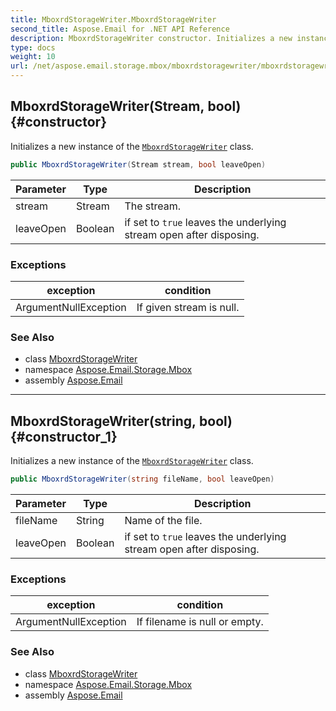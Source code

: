 ```yaml
---
title: MboxrdStorageWriter.MboxrdStorageWriter
second_title: Aspose.Email for .NET API Reference
description: MboxrdStorageWriter constructor. Initializes a new instance of the MboxrdStorageWriter class
type: docs
weight: 10
url: /net/aspose.email.storage.mbox/mboxrdstoragewriter/mboxrdstoragewriter/
---
```

## MboxrdStorageWriter(Stream, bool) {#constructor}

Initializes a new instance of the [`MboxrdStorageWriter`](../) class.

```csharp
public MboxrdStorageWriter(Stream stream, bool leaveOpen)
```

| Parameter | Type | Description |
| --- | --- | --- |
| stream | Stream | The stream. |
| leaveOpen | Boolean | if set to `true` leaves the underlying stream open after disposing. |

### Exceptions

| exception | condition |
| --- | --- |
| ArgumentNullException | If given stream is null. |

### See Also

* class [MboxrdStorageWriter](../)
* namespace [Aspose.Email.Storage.Mbox](../../mboxrdstoragewriter/)
* assembly [Aspose.Email](../../../)

---

## MboxrdStorageWriter(string, bool) {#constructor_1}

Initializes a new instance of the [`MboxrdStorageWriter`](../) class.

```csharp
public MboxrdStorageWriter(string fileName, bool leaveOpen)
```

| Parameter | Type | Description |
| --- | --- | --- |
| fileName | String | Name of the file. |
| leaveOpen | Boolean | if set to `true` leaves the underlying stream open after disposing. |

### Exceptions

| exception | condition |
| --- | --- |
| ArgumentNullException | If filename is null or empty. |

### See Also

* class [MboxrdStorageWriter](../)
* namespace [Aspose.Email.Storage.Mbox](../../mboxrdstoragewriter/)
* assembly [Aspose.Email](../../../)


